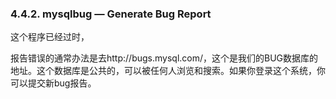 ### 4.4.2. mysqlbug — Generate Bug Report

这个程序已经过时，


报告错误的通常办法是去http://bugs.mysql.com/，这个是我们的BUG数据库的地址。这个数据库是公共的，可以被任何人浏览和搜索。如果你登录这个系统，你可以提交新bug报告。





























